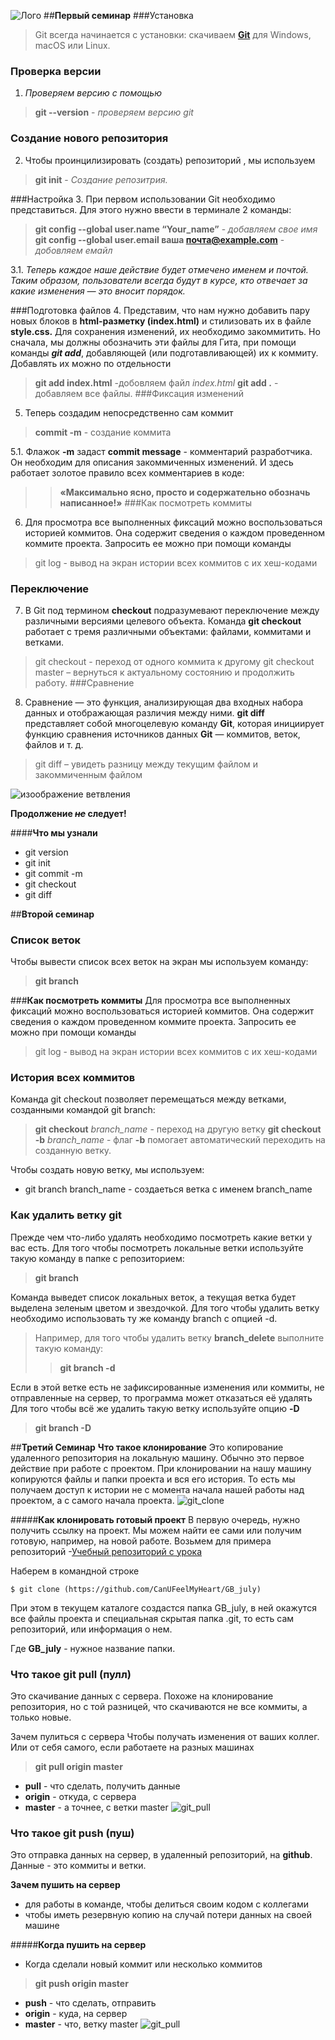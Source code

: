   ![Лого](/seminar/img/logo.png)
##**Первый семинар**
###Установка
>  Git всегда начинается с установки: скачиваем **[Git](https://git-scm.com/)** для Windows, macOS или Linux.

### Проверка версии
 1. *Проверяем версию с помощью*
> **git --version** - _проверяем версию git_

### Создание нового репозитория
2. Чтобы проинцилизировать (создать) репозиторий , мы используем 
> **git init** - _Создание репозитрия._

###Настройка
3. При первом использовании Git необходимо представиться.  Для этого нужно ввести в терминале 2 команды:
>**git config --global user.name “Your_name”** -  _добавляем свое имя_
>**git config --global user.email ваша почта@example.com** - _добовляем емайл_

3.1. _Теперь каждое наше действие будет отмечено именем и почтой. Таким образом, пользователи всегда будут в курсе, кто отвечает за какие изменения — это вносит порядок._

###Подготовка файлов
4. Представим, что нам нужно добавить пару новых блоков в **html-разметку (index.html)** и стилизовать их в файле **style.css.** Для сохранения изменений, их необходимо закоммитить. Но сначала, мы должны обозначить эти файлы для Гита, при помощи команды __*git add*__, добавляющей (или подготавливающей) их к коммиту. Добавлять их можно по отдельности
> **git add index.html** -добовляем файл *index.html*
> **git add .** - добавляем все файлы.
###Фиксация изменений
5. Теперь создадим непосредственно сам коммит
> **commit -m** - создание коммита

5.1. Флажок **-m** задаст **commit message** - комментарий разработчика. Он необходим для описания закоммиченных изменений. И здесь работает золотое правило всех комментариев в коде:
>>**«Максимально ясно, просто и содержательно обозначь написанное!»**
###Как посмотреть коммиты
6. Для просмотра все выполненных фиксаций можно воспользоваться историей коммитов. Она содержит сведения о каждом проведенном коммите проекта. Запросить ее можно при помощи команды
> git log - вывод на экран истории всех коммитов с их хеш-кодами
### Переключение
7. В Git под термином **checkout** подразумевают переключение между различными версиями целевого объекта. Команда **git checkout** работает с тремя различными объектами: файлами, коммитами и ветками.
> git checkout - переход от одного коммита к другому
> git checkout master – вернуться к актуальному состоянию и продолжить работу.
###Сравнение
8. Сравнение — это функция, анализирующая два входных набора данных и отображающая различия между ними. **git diff** представляет собой многоцелевую команду **Git**, которая инициирует функцию сравнения источников данных **Git** — коммитов, веток, файлов и т. д.

> git diff – увидеть разницу между текущим файлом и закоммиченным файлом

![изоображение ветвления](/seminar/img/hero.svg)


**Продолжение *~~не~~* следует!**

####**Что мы узнали**
* git version
* git init
* git commit -m
* git checkout
* git diff

##**Второй семинар**
### **Cписок веток**
Чтобы вывести список всех веток на экран мы используем команду:
> **git branch**

###**Как посмотреть коммиты**
Для просмотра все выполненных фиксаций можно воспользоваться историей коммитов. Она содержит сведения о каждом проведенном коммите проекта. Запросить ее можно при помощи команды
> git log - вывод на экран истории всех коммитов с их хеш-кодами
### **История всех коммитов**
Команда git checkout позволяет перемещаться между ветками, созданными командой git branch:
> **git checkout**   _branch_name_ - переход на другую ветку
> **git checkout -b**  _branch_name_ - флаг **-b** помогает автоматический переходить на созданную ветку.

Чтобы создать новую ветку, мы используем:
+ git branch branch_name - создаеться ветка с именем branch_name
### **Как удалить ветку git**
Прежде чем что-либо удалять необходимо посмотреть какие ветки у вас есть. Для того чтобы посмотреть локальные ветки используйте такую команду в папке с репозиторием:
> **git branch**

Команда выведет список локальных веток, а текущая ветка будет выделена зеленым цветом и звездочкой.
Для того чтобы удалить ветку необходимо использовать ту же команду branch с опцией -d. 
>Например, для того чтобы удалить ветку **branch_delete** выполните такую команду:
>>**git branch -d**

Если в этой ветке есть не зафиксированные изменения или коммиты, не отправленные на сервер, то программа может отказаться её удалять  Для того чтобы всё же удалить такую ветку используйте опцию **-D**
>**git branch -D**

##**Третий Семинар**
**Что такое клонирование**
Это копирование удаленного репозитория на локальную машину. Обычно это первое действие при работе с проектом. При клонировании на нашу машину копируются файлы и папки проекта и вся его история. То есть мы получаем доступ к истории не с момента начала нашей работы над проектом, а с самого начала проекта.
![git_clone](/seminar/img/git-clone.png)

#####**Как клонировать готовый проект**
В первую очередь, нужно получить ссылку на проект. Мы можем найти ее сами или получим готовую, например, на новой работе. Возьмем для примера репозиторий -[Учебный репозиторий с урока](https://github.com/CanUFeelMyHeart/GB_july)

Наберем в командной строке


    $ git clone (https://github.com/CanUFeelMyHeart/GB_july)
При этом в текущем каталоге создастся папка GB_july, в ней окажутся все файлы проекта и специальная скрытая папка .git, то есть сам репозиторий, или информация о нем.

Где **GB_july** - нужное название папки.
### **Что такое git pull (пулл)**
Это скачивание данных с сервера. Похоже на клонирование репозитория, но с той разницей, что скачиваются не все коммиты, а только новые.

Зачем пулиться с сервера
Чтобы получать изменения от ваших коллег. Или от себя самого, если работаете на разных машинах

> **git pull origin master**

+ **pull** - что сделать, получить данные
+ **origin** - откуда, с сервера
+ **master** - а точнее, с ветки master
![git_pull](/seminar/img/git_pull.png)
### **Что такое git push (пуш)**
Это отправка данных на сервер, в удаленный репозиторий, на **github**. Данные - это коммиты и ветки.

**Зачем пушить на сервер**
+ для работы в команде, чтобы делиться своим кодом с коллегами
+ чтобы иметь резервную копию на случай потери данных на своей машине

#####**Когда пушить на сервер**
+ Когда сделали новый коммит или несколько коммитов

> **git push origin master**

+ **push** - что сделать, отправить
+ **origin** - куда, на сервер
+ **master** - что, ветку master
![git_pull](/seminar/img/git-push.jpeg)